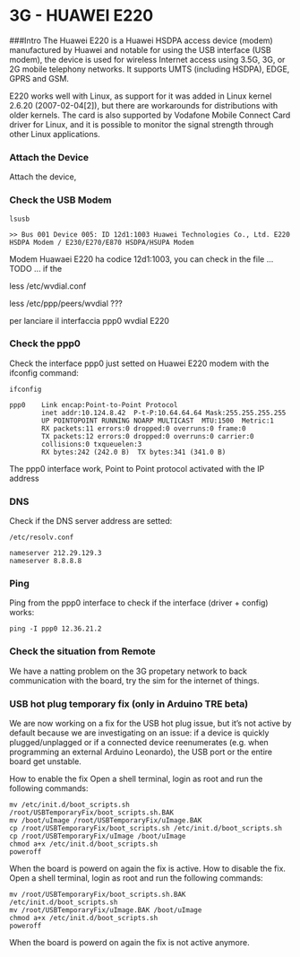 3G - HUAWEI E220
================

###Intro 
The Huawei E220 is a Huawei HSDPA access device (modem) manufactured by Huawei and notable for using the USB interface (USB modem), the device is used for wireless Internet access using 3.5G, 3G, or 2G mobile telephony networks. It supports UMTS (including HSDPA), EDGE, GPRS and GSM.

E220 works well with Linux, as support for it was added in Linux kernel 2.6.20 (2007-02-04[2]), but there are workarounds for distributions with older kernels. The card is also supported by Vodafone Mobile Connect Card driver for Linux, and it is possible to monitor the signal strength through other Linux applications.

### Attach the Device 
Attach the device,

### Check the USB Modem 

    lsusb 
    
    >> Bus 001 Device 005: ID 12d1:1003 Huawei Technologies Co., Ltd. E220 HSDPA Modem / E230/E270/E870 HSDPA/HSUPA Modem
    
Modem Huawaei E220 ha codice 12d1:1003, you can check in the file ... TODO ... if the 



less /etc/wvdial.conf 

less /etc/ppp/peers/wvdial  ??? 

per lanciare il interfaccia ppp0 wvdial E220

### Check the ppp0 
Check the interface ppp0 just setted on Huawei E220 modem with the ifconfig command: 
    
    ifconfig

    ppp0    Link encap:Point-to-Point Protocol  
            inet addr:10.124.8.42  P-t-P:10.64.64.64 Mask:255.255.255.255
            UP POINTOPOINT RUNNING NOARP MULTICAST  MTU:1500  Metric:1
            RX packets:11 errors:0 dropped:0 overruns:0 frame:0
            TX packets:12 errors:0 dropped:0 overruns:0 carrier:0
            collisions:0 txqueuelen:3 
            RX bytes:242 (242.0 B)  TX bytes:341 (341.0 B)
            
The ppp0 interface work, Point to Point protocol activated with the IP address 
### DNS
Check if the DNS server address are setted: 

    /etc/resolv.conf
    
    nameserver 212.29.129.3
    nameserver 8.8.8.8
          
### Ping     
Ping from the ppp0 interface to check if the interface (driver + config) works: 

    ping -I ppp0 12.36.21.2
    
    
### Check the situation from Remote 
We have a natting problem on the 3G propetary network to back communication with the board, try the sim for the internet of things. 

### USB hot plug temporary fix (only in Arduino TRE beta)
We are now working on a fix for the USB hot plug issue, but it’s not active by default because we are investigating on an issue: if a device is quickly plugged/unplagged or if a connected device reenumerates (e.g. when programming an external Arduino Leonardo), the USB port or the entire board get unstable. 

How to enable the fix Open a shell terminal, login as root  and run the following commands: 

    mv /etc/init.d/boot_scripts.sh /root/USBTemporaryFix/boot_scripts.sh.BAK 
    mv /boot/uImage /root/USBTemporaryFix/uImage.BAK 
    cp /root/USBTemporaryFix/boot_scripts.sh /etc/init.d/boot_scripts.sh 
    cp /root/USBTemporaryFix/uImage /boot/uImage 
    chmod a+x /etc/init.d/boot_scripts.sh 
    poweroff 
    
When the board is powerd on again the fix is active. How to disable the fix. Open a shell terminal, login as root  and run the following commands:

    mv /root/USBTemporaryFix/boot_scripts.sh.BAK /etc/init.d/boot_scripts.sh  
    mv /root/USBTemporaryFix/uImage.BAK /boot/uImage 
    chmod a+x /etc/init.d/boot_scripts.sh 
    poweroff 
    
When the board is powerd on again the fix is not active anymore.
